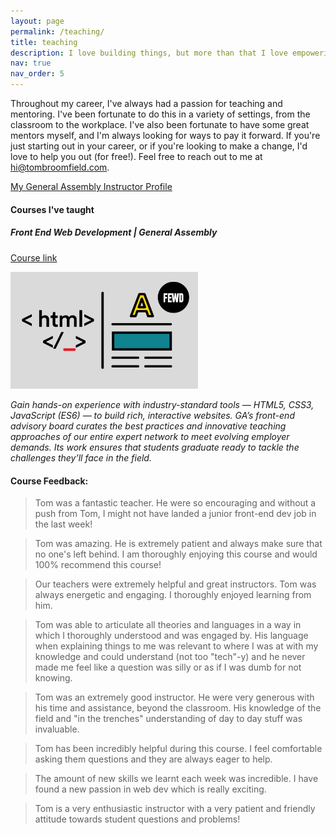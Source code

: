 ```yaml
---
layout: page
permalink: /teaching/
title: teaching
description: I love building things, but more than that I love empowering others to build things.
nav: true
nav_order: 5
---
```


Throughout my career, I've always had a passion for teaching and mentoring. I've been fortunate to do this in a variety of settings, from the classroom to the workplace. I've also been fortunate to have some great mentors myself, and I'm always looking for ways to pay it forward. If you're just starting out in your career, or if you're looking to make a change, I'd love to help you out (for free!). Feel free to reach out to me at hi@tombroomfield.com.

[My General Assembly Instructor Profile](https://generalassemb.ly/instructors/tom-broomfield/9557)

#### Courses I've taught

##### Front End Web Development | General Assembly
[Course link](https://generalassemb.ly/education/front-end-web-development/sydney)

<img src="../assets/img/fewd.jpeg" alt="course logo" width="300"/>


_Gain hands-on experience with industry-standard tools — HTML5, CSS3, JavaScript (ES6) — to build rich, interactive websites. GA’s front-end advisory board curates the best practices and innovative teaching approaches of our entire expert network to meet evolving employer demands. Its work ensures that students graduate ready to tackle the challenges they’ll face in the field._

#### Course Feedback:

> Tom was a fantastic teacher. He were so encouraging and without a push from Tom, I might not have landed a junior front-end dev job in the last week!

> Tom was amazing. He is extremely patient and always make sure that no one's left behind. I am thoroughly enjoying this course and would 100% recommend this course!

> Our teachers were extremely helpful and great instructors. Tom was always energetic and engaging. I thoroughly enjoyed learning from him.

> Tom was able to articulate all theories and languages in a way in which I thoroughly understood and was engaged by. His language when explaining things to me was relevant to where I was at with my knowledge and could understand (not too "tech"-y) and he never made me feel like a question was silly or as if I was dumb for not knowing. 

> Tom was an extremely good instructor. He were very generous with his time and assistance, beyond the classroom. His knowledge of the field and "in the trenches" understanding of day to day stuff was invaluable. 

> Tom has been incredibly helpful during this course. I feel comfortable asking them questions and they are always eager to help.

> The amount of new skills we learnt each week was incredible. I have found a new passion in web dev which is really exciting.

> Tom is a very enthusiastic instructor with a very patient and friendly attitude towards student questions and problems!